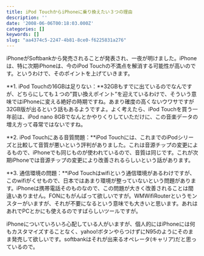 ```yaml
---
title: iPod TouchからiPhoneに乗り換えたい３つの理由
description: ''
date: '2008-06-06T00:18:03.000Z'
categories: []
keywords: []
slug: "aa4374c5-2247-4b81-8ce0-f6225831a276"
---
```

iPhoneがSoftbankから発売されることが発表され、一夜が明けました。iPhoneは、特に次期iPhoneは、今のiPod Touchの不満点を解消する可能性が高いのです。というわけで、そのポイントを上げていきます。

**1\. iPod Touchの16GBは足りない：**32GBもすでに出ているのでなんですが、どちらにしても１つの”買い換えポイント”を迎えているわけで、そういう意味ではiPhoneに変える絶好の時期ですね。あまり確度の高くないウワサですが32GB版が出るという話もあるようですよ。よく考えたら、iPod Touchを買う一年前は、iPod nano 8GBでなんとかやりくりしていただけに、この音楽データの増え方って尋常ではないですね。

**2\. iPod Touchにある音質問題：**iPod Touchには、これまでのiPodシリーズと比較して音質が悪いという評判がありました。これは音源チップの変更によるもので、iPhoneでも同じものが使われているので、音質は同じです。これが次期iPhoneでは音源チップの変更により改善されるらしいという話があります。

**3\. 通信環境の問題：**iPod Touchはwifiという通信環境があるわけですが、このwifiがくせもので、日本ではあまり環境が整っていないという問題があります。iPhoneは携帯電話そのものなので、この問題が大きく改善されることは間違いありません。FONにもがんばって欲しいですが。WMWifiRouterというモンスターがいますが、それが不要になるという意味でも大きいと思います。あれはあれでPCとかにも使えるのですばらしいツールですが。

iPhoneについていろいろ心配している人がいますが、個人的にはiPhoneには何もカスタマイズすることなく、yahoo!ボタンやらつけずにN95のようにそのまま発売して欲しいです。softbankはそれが出来るオペレータ(キャリア)だと思っているので。